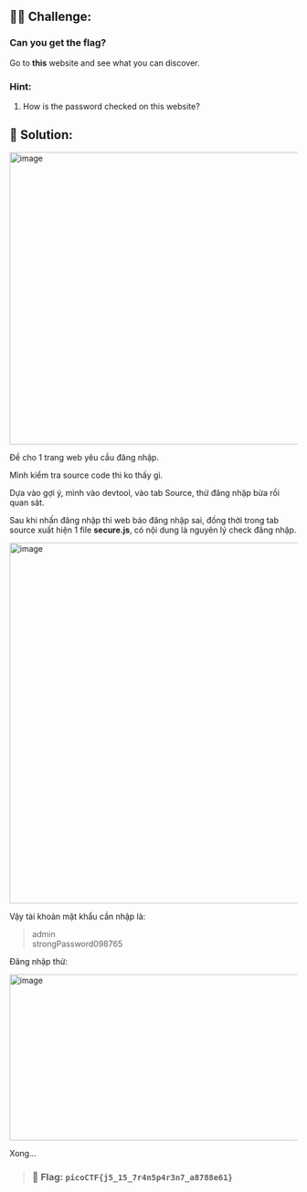 ## 🕵️‍♂️ Challenge:
### Can you get the flag?  
Go to **this** website and see what you can discover.  
### Hint:
1. How is the password checked on this website?  
## 📝 Solution:

<img width="1125" height="512" alt="image" src="https://github.com/user-attachments/assets/c12584b9-5d94-44c2-81a4-084a0cc6cbf0" />

Đề cho 1 trang web yêu cầu đăng nhập.  

Mình kiểm tra source code thì ko thấy gì.  

Dựa vào gợi ý, mình vào devtool, vào tab Source, thử đăng nhập bừa rồi quan sát.  

Sau khi nhấn đăng nhập thì web báo đăng nhập sai, đồng thời trong tab source xuất hiện 1 file **secure.js**, có nội dung là nguyên lý check đăng nhập.  

<img width="1617" height="632" alt="image" src="https://github.com/user-attachments/assets/c0dd5b03-754e-469f-97ad-79016ad2ec95" />

Vậy tài khoản mật khẩu cần nhập là:  
> admin  
> strongPassword098765

Đăng nhập thử:  

<img width="660" height="291" alt="image" src="https://github.com/user-attachments/assets/c5d2c268-29e8-4ea5-8c6b-8866b4e17d8c" />

Xong...  


> ### 🎯 Flag: **`picoCTF{j5_15_7r4n5p4r3n7_a8788e61}`**
